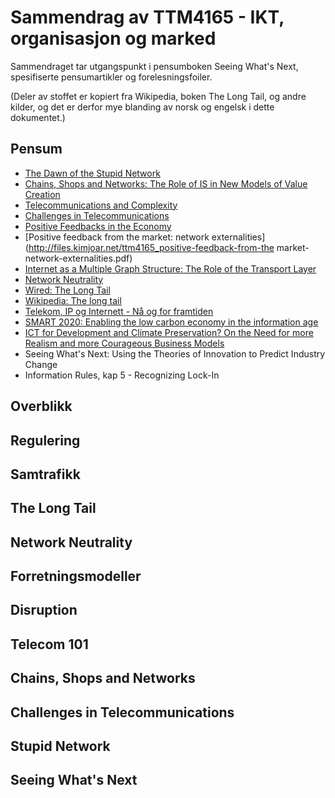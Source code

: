 Sammendrag av TTM4165 - IKT, organisasjon og marked
===================================================

Sammendraget tar utgangspunkt i pensumboken Seeing What's Next, spesifiserte pensumartikler og forelesningsfoiler.

(Deler av stoffet er kopiert fra Wikipedia, boken The Long Tail, og andre kilder, og det er derfor mye blanding av norsk og engelsk i dette dokumentet.)

Pensum
------

* [The Dawn of the Stupid Network](http://www.isen.com/papers/Dawnstupid.html)
* [Chains, Shops and Networks: The Role of IS in New Models of Value Creation](http://files.kimjoar.net/ttm4165_chains-shops-and-networks.pdf)
* [Telecommunications and Complexity](http://files.kimjoar.net/ttm4165_telecommunications-and-complexity.pdf)
* [Challenges in Telecommunications](http://files.kimjoar.net/ttm4165_challenges-in-telecommunications.pdf)
* [Positive Feedbacks in the Economy](http://files.kimjoar.net/ttm4165_positive-feedbacks-in-the-economy.pdf)
* [Positive feedback from the market: network externalities](http://files.kimjoar.net/ttm4165_positive-feedback-from-the market-network-externalities.pdf)
* [Internet as a Multiple Graph Structure: The Role of the Transport Layer](http://files.kimjoar.net/ttm4165_internet-as-a-multiple-graph-structure.pdf)
* [Network Neutrality](http://files.kimjoar.net/ttm4165_network-neutrality.pdf)
* [Wired: The Long Tail](http://www.wired.com/wired/archive/12.10/tail.html)
* [Wikipedia: The long tail](http://en.wikipedia.org/wiki/The_Long_Tail)
* [Telekom, IP og Internett - Nå og for framtiden](http://telecomogip.item.ntnu.no/starttelecomogIP.html)
* [SMART 2020: Enabling the low carbon economy in the information age](http://files.kimjoar.net/ttm4165_smart-2020.pdf)
* [ICT for Development and Climate Preservation? On the Need for more Realism and more Courageous Business Models](http://files.kimjoar.net/ttm4165_ict-for-development-and-climate-preservation.pdf)
* Seeing What's Next: Using the Theories of Innovation to Predict Industry Change
* Information Rules, kap 5 - Recognizing Lock-In

Overblikk
---------

Regulering
----------

Samtrafikk
----------

The Long Tail
-------------

Network Neutrality
------------------

Forretningsmodeller
-------------------

Disruption
----------

Telecom 101
-----------

Chains, Shops and Networks
--------------------------

Challenges in Telecommunications
--------------------------------

Stupid Network
--------------

Seeing What's Next
------------------

